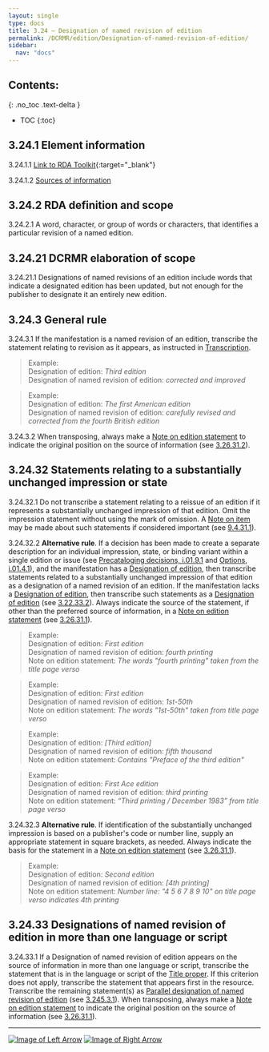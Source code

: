 ```yaml
---
layout: single
type: docs
title: 3.24 — Designation of named revision of edition
permalink: /DCRMR/edition/Designation-of-named-revision-of-edition/
sidebar:
  nav: "docs"
---
```


## Contents:
{: .no_toc .text-delta }

- TOC
{:toc}

## 3.24.1 Element information

<a name="3.24.1.1">3.24.1.1</a> [Link to RDA Toolkit](https://access.rdatoolkit.org/Content/Index?externalId=en-US_ala-bff10bfe-3a8b-3895-a3f4-09a81b7678df){:target="_blank"}

<a name="3.24.1.2">3.24.1.2</a> [Sources of information](/DCRMR/edition/#3011-sources-of-information)

## 3.24.2 RDA definition and scope

<a name="3.24.2.1">3.24.2.1</a> A word, character, or group of words or characters, that identifies a particular revision of a named edition.

## 3.24.21 DCRMR elaboration of scope

<a name="3.24.21.1">3.24.21.1</a> Designations of named revisions of an edition include words that indicate a designated edition has been updated, but not enough for the publisher to designate it an entirely new edition.

## 3.24.3 General rule

<a name="3.24.3.1">3.24.3.1</a> If the manifestation is a named revision of an edition, transcribe the statement relating to revision as it appears, as instructed in [Transcription](/DCRMR/general-rules/Transcription/).

>Example:  
>Designation of edition: <CITE>Third edition</CITE>  
>Designation of named revision of edition: <CITE>corrected and improved</CITE>  

>Example:  
>Designation of edition: <CITE>The first American edition</CITE>  
>Designation of named revision of edition: <CITE>carefully revised and corrected from the fourth British edition</CITE>  

<a name="3.24.3.2">3.24.3.2</a> When transposing, always make a [Note on edition statement](/DCRMR/edition/Note-on-edition-statement/) to indicate the original position on the source of information (see [3.26.31.2](/DCRMR/edition/Note-on-edition-statement/#3.26.31.2)).

## 3.24.32 Statements relating to a substantially unchanged impression or state

<a name="3.24.32.1">3.24.32.1</a> Do not transcribe a statement relating to a reissue of an edition if it represents a substantially unchanged impression of that edition. Omit the impression statement without using the mark of omission. A [Note on item](/DCRMR/additional-notes/Note-on-item/) may be made about such statements if considered important (see [9.4.31.1](/DCRMR/additional-notes/Note-on-item/#9.4.31.1)).

<a name="3.24.32.2">3.24.32.2</a> **Alternative rule**. If a decision has been made to create a separate description for an individual impression, state, or binding variant within a single edition or issue (see [Precataloging decisions, i.01.9.1](/DCRMR/introduction/#i.01.9.1) and [Options, i.01.4.1](/DCRMR/introduction/#i.01.4.1)), and the manifestation has a [Designation of edition](/DCRMR/edition/Designation-of-edition/), then transcribe statements related to a substantially unchanged impression of that edition as a designation of a named revision of an edition. If the manifestation lacks a [Designation of edition](/DCRMR/edition/Designation-of-edition/), then transcribe such statements as a [Designation of edition](/DCRMR/edition/Designation-of-edition/) (see [3.22.33.2](/DCRMR/edition/Designation-of-edition/#3.22.33.2)).  Always indicate the source of the statement, if other than the preferred source of information, in a [Note on edition statement](/DCRMR/edition/Note-on-edition-statement/) (see [3.26.31.1](/DCRMR/edition/Note-on-edition-statement/#3.26.31.1)).

>Example:   
>Designation of edition: <CITE> First edition</CITE>  
>Designation of named revision of edition: <CITE> fourth printing</CITE>  
>Note on edition statement: <CITE> The words "fourth printing" taken from the title page verso</CITE>

>Example:   
>Designation of edition: <CITE> First edition</CITE>  
>Designation of named revision of edition: <CITE> 1st-50th</CITE>  
>Note on edition statement: <CITE> The words "1st-50th" taken from title page verso</CITE>

>Example:    
>Designation of edition: <CITE> [Third edition]</CITE>  
>Designation of named revision of edition: <CITE>fifth thousand</CITE>  
>Note on edition statement: <CITE>Contains "Preface of the third edition"</CITE>

>Example:    
>Designation of edition: <CITE>First Ace edition</CITE>  
>Designation of named revision of edition: <CITE>third printing</CITE>  
>Note on edition statement: <CITE>“Third printing / December 1983” from title page verso</CITE>

<a name="3.24.32.3">3.24.32.3</a> **Alternative rule**. If identification of the substantially unchanged impression is based on a publisher's code or number line, supply an appropriate statement in square brackets, as needed. Always indicate the basis for the statement in a [Note on edition statement](/DCRMR/edition/Note-on-edition-statement/) (see [3.26.31.1](/DCRMR/edition/Note-on-edition-statement/#3.26.31.1)).

>Example:   
>Designation of edition: <CITE>Second edition</CITE>  
>Designation of named revision of edition: <CITE>[4th printing]</CITE>  
>Note on edition statement: <CITE>Number line: "4 5 6 7 8 9 10" on title page verso indicates 4th printing</CITE>  

## 3.24.33 Designations of named revision of edition in more than one language or script

<a name="3.24.33.1">3.24.33.1</a> If a Designation of named revision of edition appears on the source of information in more than one language or script, transcribe the statement that is in the language or script of the [Title proper](/DCRMR/title/Title-proper/). If this criterion does not apply, transcribe the statement that appears first in the resource.  Transcribe the remaining statement(s) as [Parallel designation of named revision of edition](/DCRMR/edition/Parallel-designation-of-named-revision-of-edition/) (see [3.245.3.1](/DCRMR/edition/Parallel-designation-of-named-revision-of-edition/#3.245.3.1)).  When transposing, always make a [Note on edition statement](/DCRMR/edition/Note-on-edition-statement/) to indicate the original position on the source of information (see [3.26.31.1](/DCRMR/edition/Note-on-edition-statement/#3.26.31.1)).

---

[![Image of Left Arrow](https://rbms-bsc.github.io/DCRMR/assets/pictures/navigation/Arrow_Left.png "3.235 — Parallel statement of responsibility relating to edition")](/DCRMR/edition/Parallel-statement-of-responsibility-relating-to-edition/) [![Image of Right Arrow](https://rbms-bsc.github.io/DCRMR/assets/pictures/navigation/Arrow_Right.png "3.245 — Parallel designation of named revision of edition")](/DCRMR/edition/Parallel-designation-of-named-revision-of-edition/)
